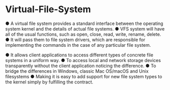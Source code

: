 # Virtual-File-System
● A virtual file system provides a standard interface between the
operating system kernel and the details of actual file systems.
● VFS system will have all of the usual functions, such
as open, close, read, write, rename, delete.
● It will pass them to file system drivers, which are responsible
for implementing the commands in the case of any particular
file system.

● It allows client applications to access different types of concrete
file systems in a uniform way.
● To access local and network storage devices transparently without
the client application noticing the difference.
● To bridge the differences in Windows, classic Mac OS/macOS and
Unix filesystems
● Making it is easy to add support for new file system types to the
kernel simply by fulfilling the contract.
